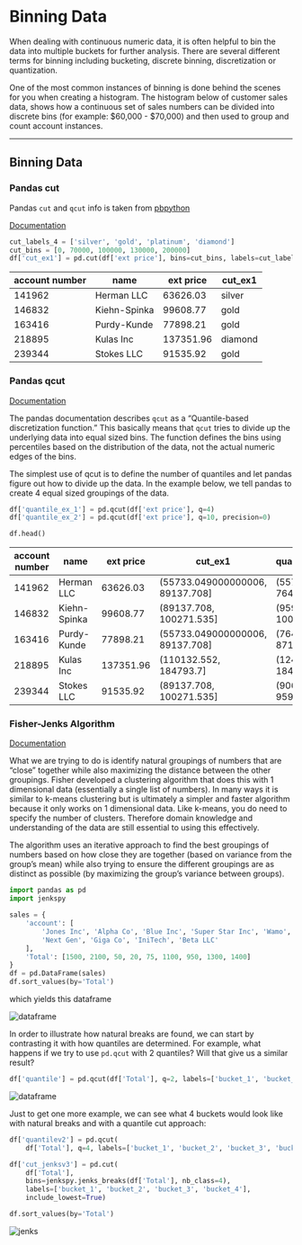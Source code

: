 # Binning Data

When dealing with continuous numeric data, it is often helpful to bin the data into multiple buckets for further analysis. There are several different terms for binning including bucketing, discrete binning, discretization or quantization.

One of the most common instances of binning is done behind the scenes for you when creating a histogram. The histogram below of customer sales data, shows how a continuous set of sales numbers can be divided into discrete bins (for example: $60,000 - $70,000) and then used to group and count account instances.

---
## Binning Data

### Pandas cut 
Pandas `cut` and `qcut` info is taken from [pbpython](https://pbpython.com/pandas-qcut-cut.html)

[Documentation](https://pbpython.com/pandas-qcut-cut.html)


```python
cut_labels_4 = ['silver', 'gold', 'platinum', 'diamond']
cut_bins = [0, 70000, 100000, 130000, 200000]
df['cut_ex1'] = pd.cut(df['ext price'], bins=cut_bins, labels=cut_labels_4)
```

account number | name | ext price | cut_ex1 |
---|---|---|---|
141962 | Herman LLC | 63626.03 | silver |
146832 | Kiehn-Spinka | 99608.77 | gold |
163416 | Purdy-Kunde | 77898.21 | gold |
218895 | Kulas Inc | 137351.96 | diamond |
239344 | Stokes LLC | 91535.92 | gold |

[comment]: <> ([![cut]&#40;&#41;)

### Pandas qcut 
[Documentation](https://pbpython.com/pandas-qcut-cut.html)

The pandas documentation describes `qcut` as a “Quantile-based discretization function.” This basically means that `qcut` tries to divide up the underlying data into equal sized bins. The function defines the bins using percentiles based on the distribution of the data, not the actual numeric edges of the bins.

The simplest use of qcut is to define the number of quantiles and let pandas figure out how to divide up the data. In the example below, we tell pandas to create 4 equal sized groupings of the data.
```python
df['quantile_ex_1'] = pd.qcut(df['ext price'], q=4)
df['quantile_ex_2'] = pd.qcut(df['ext price'], q=10, precision=0)

df.head()
```

account number | name | ext price | cut_ex1 | quantile_ex_2 |
---|---|---|---|---|
141962 | Herman LLC | 63626.03 | (55733.049000000006, 89137.708] | (55732.0, 76471.0] |
146832 | Kiehn-Spinka | 99608.77 | (89137.708, 100271.535]   | (95908.0, 100272.0] |
163416 | Purdy-Kunde | 77898.21 | (55733.049000000006, 89137.708] | (76471.0, 87168.0] |
218895 | Kulas Inc | 137351.96 | (110132.552, 184793.7] | (124778.0, 184794.0] |
239344 | Stokes LLC | 91535.92 | (89137.708, 100271.535] | (90686.0, 95908.0] |

[comment]: <> ([![qcut]&#40;&#41;)

### Fisher-Jenks Algorithm 
[Documentation](https://pbpython.com/natural-breaks.html)

What we are trying to do is identify natural groupings of numbers that are “close” together while also maximizing the distance between the other groupings. Fisher developed a clustering algorithm that does this with 1 dimensional data (essentially a single list of numbers). In many ways it is similar to k-means clustering but is ultimately a simpler and faster algorithm because it only works on 1 dimensional data. Like k-means, you do need to specify the number of clusters. Therefore domain knowledge and understanding of the data are still essential to using this effectively.

The algorithm uses an iterative approach to find the best groupings of numbers based on how close they are together (based on variance from the group’s mean) while also trying to ensure the different groupings are as distinct as possible (by maximizing the group’s variance between groups).

```python
import pandas as pd
import jenkspy

sales = {
    'account': [
        'Jones Inc', 'Alpha Co', 'Blue Inc', 'Super Star Inc', 'Wamo',
        'Next Gen', 'Giga Co', 'IniTech', 'Beta LLC'
    ],
    'Total': [1500, 2100, 50, 20, 75, 1100, 950, 1300, 1400]
}
df = pd.DataFrame(sales)
df.sort_values(by='Total')
```
which yields this dataframe

![dataframe](https://pbpython.com/images/fisher_jenks_2.png)

In order to illustrate how natural breaks are found, we can start by contrasting it with how quantiles are determined. For example, what happens if we try to use `pd.qcut` with 2 quantiles? Will that give us a similar result?
```python
df['quantile'] = pd.qcut(df['Total'], q=2, labels=['bucket_1', 'bucket_2'])
```
![dataframe](https://pbpython.com/images/fisher_jenks_3.png)


Just to get one more example, we can see what 4 buckets would look like with natural breaks and with a quantile cut approach:
```python
df['quantilev2'] = pd.qcut(
    df['Total'], q=4, labels=['bucket_1', 'bucket_2', 'bucket_3', 'bucket_4'])

df['cut_jenksv3'] = pd.cut(
    df['Total'],
    bins=jenkspy.jenks_breaks(df['Total'], nb_class=4),
    labels=['bucket_1', 'bucket_2', 'bucket_3', 'bucket_4'],
    include_lowest=True)

df.sort_values(by='Total')
```
![jenks](https://pbpython.com/images/fisher_jenks_7.png)

